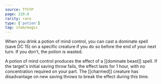 ```yaml
---
source: TftYP
page: 229.0
rarity: rare
type: ['potion']
tag: item/magic
---
```


When you drink a potion of mind control, you can cast a dominate spell (save DC 15) on a specific creature if you do so before the end of your next turn. If you don't, the potion is wasted.

A potion of mind control produces the effect of a [[dominate beast]] spell. If the target's initial saving throw fails, the effect lasts for 1 hour, with no concentration required on your part. The [[charmed]] creature has disadvantage on new saving throws to break the effect during this time.


